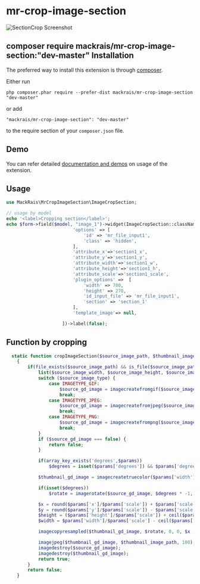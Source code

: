 # mr-crop-image-section

![SectionCrop Screenshot](https://archive.org/download/ScreenshotFrom20151130100220/Screenshot%20from%202015-11-30%2010:02:20.png)

 composer require mackrais/mr-crop-image-section:"dev-master"
Installation
------------

The preferred way to install this extension is through [composer](http://getcomposer.org/download/).

Either run

```
php composer.phar require --prefer-dist mackrais/mr-crop-image-section "dev-master"
```

or add

```
"mackrais/mr-crop-image-section": "dev-master"
```

to the require section of your `composer.json` file.

## Demo

You can refer detailed [documentation and demos](#) on usage of the extension.

## Usage

```php
use MackRais\MrCropImageSection\ImageCropSection;

// usage by model
echo '<label>Cropping section</label>';
echo $form->field($model, "image_1")->widget(ImageCropSection::className(), [
                         'options' => [
                             'id' => 'mr_file_input1',
                             'class' => 'hidden',
                         ],
                         'attribute_x'=>'section1_x',
                         'attribute_y'=>'section1_y',
                         'attribute_width'=>'section1_w',
                         'attribute_height'=>'section1_h',
                         'attribute_scale'=>'section1_scale',
                         'plugin_options' =>  [
                             'width' => 780,
                             'height' => 270,
                             'id_input_file' => 'mr_file_input1',
                             'section' => 'section_1'
                         ],
                         'template_image'=> null,

                     ])->label(false);
```

## Function by cropping
```php
  static function cropImageSection($source_image_path, $thumbnail_image_path, $params, $degrees = 0)
    {
        if(file_exists($source_image_path) && is_file($source_image_path)){
            list($source_image_width, $source_image_height, $source_image_type) = getimagesize($source_image_path);
            switch ($source_image_type) {
                case IMAGETYPE_GIF:
                    $source_gd_image = imagecreatefromgif($source_image_path);
                    break;
                case IMAGETYPE_JPEG:
                    $source_gd_image = imagecreatefromjpeg($source_image_path);
                    break;
                case IMAGETYPE_PNG:
                    $source_gd_image = imagecreatefrompng($source_image_path);
                    break;
            }
            if ($source_gd_image === false) {
                return false;
            }

            if(array_key_exists('degrees',$params))
                $degrees = isset($params['degrees']) && $params['degrees'] == 270 ? 90 : ($params['degrees'] == 90 ?  270 : $params['degrees']);

            $thumbnail_gd_image = imagecreatetruecolor($params['width'], $params['height']);

            if(isset($degrees))
                $rotate = imagerotate($source_gd_image, $degrees * -1, 0);

            $x = round($params['x']/$params['scale']) + $params['scale'];
            $y = round($params['y']/$params['scale']) - $params['scale'];
            $height = ($params['height']/$params['scale']) + ceil($params['scale']);
            $width = $params['width']/$params['scale'] - ceil($params['scale']);

            imagecopyresampled($thumbnail_gd_image, $rotate, 0, 0, $x , $y, $params['width'], $params['height'], $width,$height );

            imagejpeg($thumbnail_gd_image, $thumbnail_image_path, 100);
            imagedestroy($source_gd_image);
            imagedestroy($thumbnail_gd_image);
            return true;
        }
        return false;
    }
